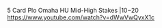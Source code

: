 






5 Card Plo Omaha HU Mid-High Stakes |$10-$20
https://www.youtube.com/watch?v=dWwVwQyxX1c










